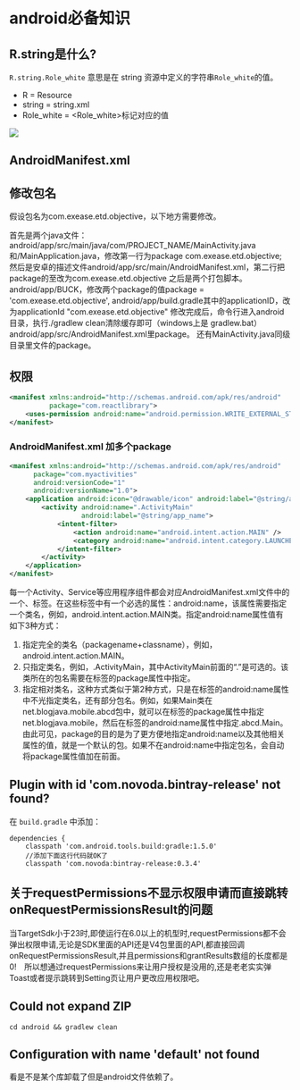 # android必备知识

## R.string是什么?

`R.string.Role_white` 意思是在 string 资源中定义的字符串`Role_white`的值。
- R = Resource
- string = string.xml
- Role_white = <Role_white>标记对应的值

![](./imgs/r.jpg)

## AndroidManifest.xml

## 修改包名

假设包名为com.exease.etd.objective，以下地方需要修改。

首先是两个java文件：android/app/src/main/java/com/PROJECT_NAME/MainActivity.java和/MainApplication.java，修改第一行为package com.exease.etd.objective;
然后是安卓的描述文件android/app/src/main/AndroidManifest.xml，第二行把package的至改为com.exease.etd.objective
之后是两个打包脚本。
android/app/BUCK，修改两个package的值package = 'com.exease.etd.objective',
android/app/build.gradle其中的applicationID，改为applicationId "com.exease.etd.objective"
修改完成后，命令行进入android目录，执行./gradlew clean清除缓存即可（windows上是 gradlew.bat）
android/app/src/AndroidManifest.xml里package。
还有MainActivity.java同级目录里文件的package。

## 权限

```xml
<manifest xmlns:android="http://schemas.android.com/apk/res/android"
          package="com.reactlibrary">
    <uses-permission android:name="android.permission.WRITE_EXTERNAL_STORAGE" android:maxSdkVersion="18"/>
</manifest>

```

### AndroidManifest.xml 加多个package

```xml
<manifest xmlns:android="http://schemas.android.com/apk/res/android"
      package="com.myactivities"
      android:versionCode="1"
      android:versionName="1.0">
    <application android:icon="@drawable/icon" android:label="@string/app_name">
        <activity android:name=".ActivityMain"
                  android:label="@string/app_name">
            <intent-filter>
                <action android:name="android.intent.action.MAIN" />
                <category android:name="android.intent.category.LAUNCHER" />
            </intent-filter>
        </activity>
    </application>
</manifest>
```

每一个Activity、Service等应用程序组件都会对应AndroidManifest.xml文件中的一个<activity>、<service>标签。在这些标签中有一个必选的属性：android:name，该属性需要指定一个类名，例如，android.intent.action.MAIN类。指定android:name属性值有如下3种方式：
1.  指定完全的类名（packagename+classname），例如，android.intent.action.MAIN。
2.  只指定类名，例如，.ActivityMain，其中ActivityMain前面的“.”是可选的。该类所在的包名需要在<manifest>标签的package属性中指定。
3.  指定相对类名，这种方式类似于第2种方式，只是在<activity>标签的android:name属性中不光指定类名，还有部分包名。例如，如果Main类在net.blogjava.mobile.abcd包中，就可以在<manifest>标签的package属性中指定net.blogjava.mobile，然后在<activity>标签的android:name属性中指定.abcd.Main。
        由此可见，package的目的是为了更方便地指定android:name以及其他相关属性的值，就是一个默认的包。如果不在android:name中指定包名，会自动将package属性值加在前面。

## Plugin with id 'com.novoda.bintray-release' not found?

在 `build.gradle` 中添加：

```
dependencies {
    classpath 'com.android.tools.build:gradle:1.5.0'
    //添加下面这行代码就OK了
    classpath 'com.novoda:bintray-release:0.3.4'
```


## 关于requestPermissions不显示权限申请而直接跳转onRequestPermissionsResult的问题

当TargetSdk小于23时,即使运行在6.0以上的机型时,requestPermissions都不会弹出权限申请,无论是SDK里面的API还是V4包里面的API,都直接回调onRequestPermissionsResult,并且permissions和grantResults数组的长度都是0! 所以想通过requestPermissions来让用户授权是没用的,还是老老实实弹Toast或者提示跳转到Setting页让用户更改应用权限吧。

##  Could not expand ZIP

```
cd android && gradlew clean
```

## Configuration with name 'default' not found

看是不是某个库卸载了但是android文件依赖了。
